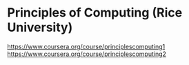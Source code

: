 # Principles of Computing (Rice University)
https://www.coursera.org/course/principlescomputing1
https://www.coursera.org/course/principlescomputing2
